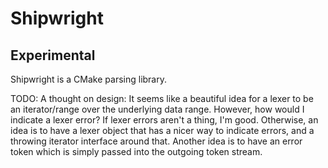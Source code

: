 # Shipwright

## Experimental

Shipwright is a CMake parsing library.

TODO:
A thought on design:
It seems like a beautiful idea for a lexer to be an iterator/range over the underlying data range.
However, how would I indicate a lexer error? If lexer errors aren't a thing, I'm good. Otherwise, an
idea is to have a lexer object that has a nicer way to indicate errors, and a throwing iterator
interface around that. Another idea is to have an error token which is simply passed into the
outgoing token stream.
